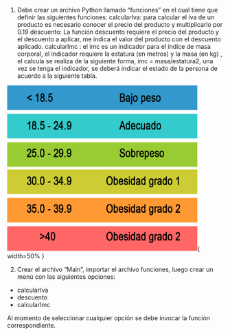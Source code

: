 1. Debe crear un archivo Python llamado “funciones” en el cual tiene que definir las siguientes funciones:
	calcularIva: para calcular el iva de un producto es necesario conocer el precio del producto y multiplicarlo por 0.19
	descuento: La función descuento requiere el precio del producto y el descuento a aplicar, me indica el valor del producto con el descuento aplicado.
	calcularImc : el imc es un indicador para el índice de masa corporal, el indicador requiere la estatura (en metros) y la masa (en kg) , el calcula se realiza de la siguiente forma, imc = masa/estatura2, una vez se tenga el indicador, se deberá indicar el estado de la persona de acuerdo a la siguiente tabla. 
 
 ![image](image.png){ width=50% }

2. Crear el archivo “Main”, importar el archivo funciones, luego crear un menú con las siguientes opciones:
*	calcularIva
*	descuento
*	calcularImc

Al momento de seleccionar cualquier opción se debe invocar la función correspondiente.